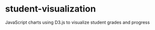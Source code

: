 student-visualization
=====================

JavaScript charts using D3.js to visualize student grades and progress

